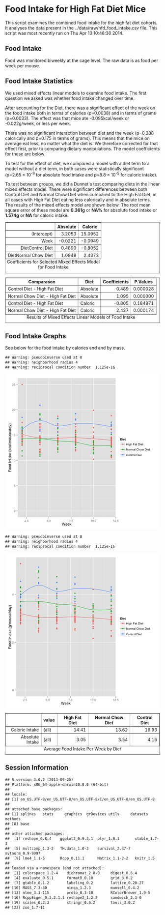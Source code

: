 Food Intake for High Fat Diet Mice
========================================================




This script examines the combined food intake for the high fat diet cohorts.  It analyses the data present in the ../data/raw/hfd_food_intake.csv file.  This script was most recently run on Thu Apr 10 10:48:30 2014.  




Food Intake
-------------

Food was monitored biweekly at the cage level. The raw data is as food per week per mouse. 

Food Intake Statistics
-----------------------

We used mixed effects linear models to examine food intake.  The first question we asked was whether food intake changed over time.




After accounting for the Diet, there was a significant effect of the week on the food intake both in terms of calories (p=0.0038) and in terms of grams (p=0.0033).  The effect was that mice ate -0.095kcal/week or -0.022g/week, or less per week. 

There was no significant interaction between diet and the week (p=0.288 calorically and p=0.175 in terms of grams). This means that the mice on average eat less, no matter what the diet is.  We therefore corrected for that effect first, prior to comparing dietary manipulations.  The model coefficients for these are below

To test for the effect of diet, we compared a model with a diet term to a model without a diet term, in both cases were statistically significant (p=2.65 &times; 10<sup>-9</sup> for absolute food intake and p=8.8 &times; 10<sup>-5</sup> for caloric intake).  

To test between groups, we did a Dunnet's test comparing diets in the linear mixed effects model.  There were significant differences between both Control Diet and Normal Chow Diet when compared to the High Fat Diet, in all cases with High Fat Diet eating less calorically and in absolute terms.  The results of the mixed effects model are shown below.  The root mean square error of these model are **0.361g** or **NA\%** for absolute food intake or **1.574g** or **NA** for caloric intake.

<!-- html table generated in R 3.0.2 by xtable 1.7-3 package -->
<!-- Thu Apr 10 10:48:33 2014 -->
<TABLE border=1>
<CAPTION ALIGN="bottom"> Coefficients for Selected Mixed Effects Model for Food Intake </CAPTION>
<TR> <TH>  </TH> <TH> Absolute </TH> <TH> Caloric </TH>  </TR>
  <TR> <TD align="right"> (Intercept) </TD> <TD align="right"> 3.2053 </TD> <TD align="right"> 15.0952 </TD> </TR>
  <TR> <TD align="right"> Week </TD> <TD align="right"> -0.0221 </TD> <TD align="right"> -0.0949 </TD> </TR>
  <TR> <TD align="right"> DietControl Diet </TD> <TD align="right"> 0.4890 </TD> <TD align="right"> -0.8052 </TD> </TR>
  <TR> <TD align="right"> DietNormal Chow Diet </TD> <TD align="right"> 1.0948 </TD> <TD align="right"> 2.4373 </TD> </TR>
   <A NAME=tab:food-nlme-coefficients></A>
</TABLE>
<!-- html table generated in R 3.0.2 by xtable 1.7-3 package -->
<!-- Thu Apr 10 10:48:33 2014 -->
<TABLE border=1>
<CAPTION ALIGN="bottom"> Results of Mixed Effects Linear Models of Food Intake </CAPTION>
<TR> <TH> Comparason </TH> <TH> Diet </TH> <TH> Coefficients </TH> <TH> P.Values </TH>  </TR>
  <TR> <TD> Control Diet - High Fat Diet </TD> <TD> Absolute </TD> <TD align="right"> 0.489 </TD> <TD align="right"> 0.000028 </TD> </TR>
  <TR> <TD> Normal Chow Diet - High Fat Diet </TD> <TD> Absolute </TD> <TD align="right"> 1.095 </TD> <TD align="right"> 0.000000 </TD> </TR>
  <TR> <TD> Control Diet - High Fat Diet </TD> <TD> Caloric </TD> <TD align="right"> -0.805 </TD> <TD align="right"> 0.184971 </TD> </TR>
  <TR> <TD> Normal Chow Diet - High Fat Diet </TD> <TD> Caloric </TD> <TD align="right"> 2.437 </TD> <TD align="right"> 0.000174 </TD> </TR>
   <A NAME=tab:food-intake-statistics></A>
</TABLE>



Food Intake Graphs
---------------------

See below for the food intake by calories and and by mass.



```
## Warning: pseudoinverse used at 8
## Warning: neighborhood radius 4
## Warning: reciprocal condition number  1.125e-16
```

![plot of chunk food-coloric-weekly](figure/food-coloric-weekly.png) 




```
## Warning: pseudoinverse used at 8
## Warning: neighborhood radius 4
## Warning: reciprocal condition number  1.125e-16
```

![plot of chunk food-abs-weekly](figure/food-abs-weekly.png) 




<!-- html table generated in R 3.0.2 by xtable 1.7-3 package -->
<!-- Thu Apr 10 10:48:34 2014 -->
<TABLE border=1>
<CAPTION ALIGN="bottom"> Average Food Intake Per Week by Diet </CAPTION>
<TR> <TH>  </TH> <TH> value </TH> <TH> High Fat Diet </TH> <TH> Normal Chow Diet </TH> <TH> Control Diet </TH>  </TR>
  <TR> <TD align="right"> Caloric Intake </TD> <TD> (all) </TD> <TD align="right"> 14.41 </TD> <TD align="right"> 13.62 </TD> <TD align="right"> 16.93 </TD> </TR>
  <TR> <TD align="right"> Absolute Intake </TD> <TD> (all) </TD> <TD align="right"> 3.05 </TD> <TD align="right"> 3.54 </TD> <TD align="right"> 4.16 </TD> </TR>
   <A NAME=tab:food-intake-summary></A>
</TABLE>



Session Information
---------------------


```
## R version 3.0.2 (2013-09-25)
## Platform: x86_64-apple-darwin10.8.0 (64-bit)
## 
## locale:
## [1] en_US.UTF-8/en_US.UTF-8/en_US.UTF-8/C/en_US.UTF-8/en_US.UTF-8
## 
## attached base packages:
## [1] splines   stats     graphics  grDevices utils     datasets  methods  
## [8] base     
## 
## other attached packages:
##  [1] reshape_0.8.4    ggplot2_0.9.3.1  plyr_1.8.1       xtable_1.7-3    
##  [5] multcomp_1.3-2   TH.data_1.0-3    survival_2.37-7  mvtnorm_0.9-9997
##  [9] lme4_1.1-5       Rcpp_0.11.1      Matrix_1.1-2-2   knitr_1.5       
## 
## loaded via a namespace (and not attached):
##  [1] colorspace_1.2-4    dichromat_2.0-0     digest_0.6.4       
##  [4] evaluate_0.5.1      formatR_0.10        grid_3.0.2         
##  [7] gtable_0.1.2        labeling_0.2        lattice_0.20-27    
## [10] MASS_7.3-30         minqa_1.2.3         munsell_0.4.2      
## [13] nlme_3.1-115        proto_0.3-10        RColorBrewer_1.0-5 
## [16] RcppEigen_0.3.2.1.1 reshape2_1.2.2      sandwich_2.3-0     
## [19] scales_0.2.3        stringr_0.6.2       tools_3.0.2        
## [22] zoo_1.7-11
```


